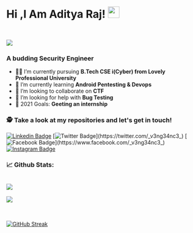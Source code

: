 
# Hi ,I Am Aditya Raj! <img src="https://raw.githubusercontent.com/debdutgoswami/debdutgoswami/master/assets/gifs/Hi.gif" width="30px">
<br>

![](https://komarev.com/ghpvc/?username=th3-v3ng34nc3&color=blue)<br>

### A budding Security Engineer<br>

- 👨‍🏭 I’m currently pursuing **B.Tech CSE i(Cyber) from Lovely Professional University** <br>
- 🏫 I’m currently learning **Android Pentesting & Devops** <br>
- 🙌 I’m looking to collaborate on **CTF** <br>
- 🤔 I’m looking for help with **Bug Testing**<br>
- 🥅 2021 Goals: **Geeting an internship** <br>


### 🕵 Take a look at my repositories and let's get in touch!<br>


[![Linkedin Badge](https://img.shields.io/badge/-th3v3ng34nc3-blue?style=flat-square&logo=Linkedin&logoColor=white&link=https://www.linkedin.com/in/th3-v3ng34nc3/)](https://www.linkedin.com/in/th3-v3ng34nc3/) 
[![Twitter Badge](https://img.shields.io/badge/-@_v3ng34nc3_-1ca0f1?style=flat-square&labelColor=1ca0f1&logo=twitter&logoColor=white&link=https://twitter.com/_v3ng34nc3_)](https://twitter.com/_v3ng34nc3_) 
[![Facebook Badge](https://img.shields.io/badge/-_v3ng34nc3_-3b5998?style=flat-square&labelColor=3b5998&logo=facebook&logoColor=white&link=https://www.facebook.com/_v3ng34nc3_)](https://www.facebook.com/_v3ng34nc3_) 
[![Instagram Badge](https://img.shields.io/badge/-@mr_rajvanshiii-E4405F?style=flat-square&logo=instagram&logoColor=white&link=https://www.instagram.com/mr_rajvanshiii)](https://www.instagram.com/mr_rajvanshiii) 


### 📈 Github Stats:


<br>
<a href="https://github.com/th3-v3ng34nc3">
<img align="center" src="https://github-readme-stats.vercel.app/api?username=th3-v3ng34nc3&show_icons=true&include_all_commits=true&theme=midnight-purple&count_private=true">
</a>
<br><br>
<a href="https://github.com/remcohalman/github-readme-stats">
<img align="center" src="https://github-readme-stats.anuraghazra1.vercel.app/api/top-langs/?username=th3-v3ng34nc3&layout=compact&theme=blue-green" />
</a>
<br>
<br><br>

[![GitHub Streak](https://github-readme-streak-stats.herokuapp.com/?user=th3-v3ng34nc3)](https://git.io/streak-stats)

